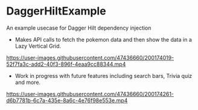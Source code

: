 # DaggerHiltExample
An example usecase for Dagger Hilt dependency injection

- Makes API calls to fetch the pokemon data and then show the data in a Lazy Vertical Grid.

https://user-images.githubusercontent.com/47436660/200174019-52f7fa3c-add2-40f3-896f-4eaa9cc88344.mp4

- Work in progress with future features including search bars, Trivia quiz and more.



https://user-images.githubusercontent.com/47436660/200174261-d6b7781b-6c7a-435e-8a6c-4e76f98e553e.mp4

